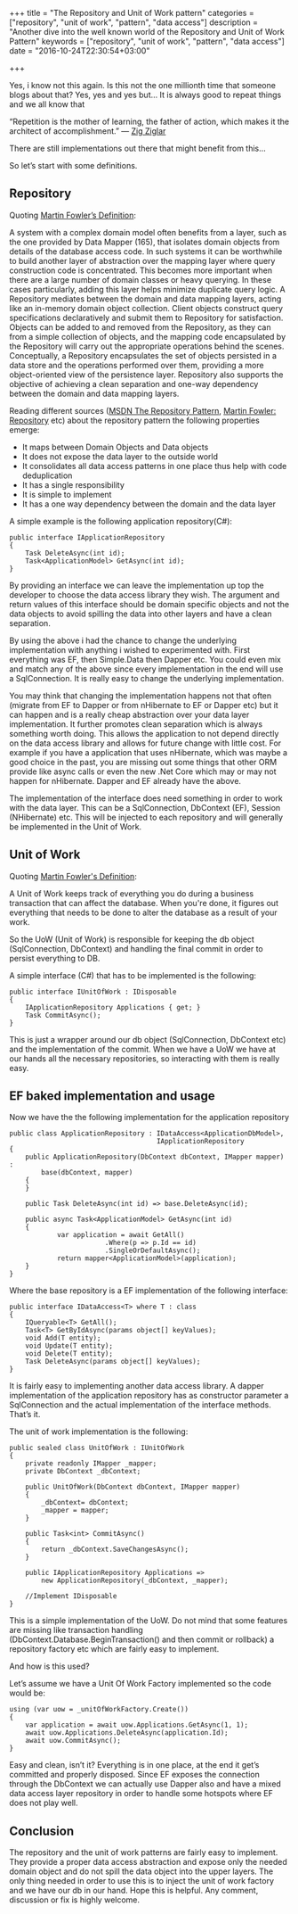 +++
title = "The Repository and Unit of Work pattern"
categories = ["repository", "unit of work", "pattern", "data access"]
description = "Another dive into the well known world of the Repository and Unit of Work Pattern"
keywords = ["repository", "unit of work", "pattern", "data access"]
date = "2016-10-24T22:30:54+03:00"

+++

Yes, i know not this again. Is this not the one millionth time that someone blogs about that?
Yes, yes and yes but…
It is always good to repeat things and we all know that

“Repetition is the mother of learning, the father of action, which makes it the architect of accomplishment.” ― [Zig Ziglar](https://en.wikipedia.org/wiki/Zig_Ziglar)

There are still implementations out there that might benefit from this…

So let’s start with some definitions.

## Repository

Quoting [Martin Fowler’s Definition](http://martinfowler.com/eaaCatalog/repository.html):

A system with a complex domain model often benefits from a layer, such as the one provided by Data Mapper (165), 
that isolates domain objects from details of the database access code. In such systems it can be worthwhile to build another layer of abstraction 
over the mapping layer where query construction code is concentrated. This becomes more important when there are a large number of domain classes or heavy querying. 
In these cases particularly, adding this layer helps minimize duplicate query logic. A Repository mediates between the domain and data mapping layers, 
acting like an in-memory domain object collection. Client objects construct query specifications declaratively and submit them to Repository for satisfaction. 
Objects can be added to and removed from the Repository, as they can from a simple collection of objects, and the mapping code encapsulated by the Repository 
will carry out the appropriate operations behind the scenes. Conceptually, a Repository encapsulates the set of objects persisted in a data store and the operations 
performed over them, providing a more object-oriented view of the persistence layer. Repository also supports the objective of achieving a clean separation and 
one-way dependency between the domain and data mapping layers.

Reading different sources ([MSDN The Repository Pattern](https://msdn.microsoft.com/en-us/library/ff649690.aspx), 
[Martin Fowler: Repository](http://martinfowler.com/eaaCatalog/repository.html) etc) about the repository pattern the following properties emerge:

* It maps between Domain Objects and Data objects
* It does not expose the data layer to the outside world
* It consolidates all data access patterns in one place thus help with code deduplication
* It has a single responsibility
* It is simple to implement
* It has a one way dependency between the domain and the data layer

A simple example is the following application repository(C#):

    public interface IApplicationRepository
    {
        Task DeleteAsync(int id);
        Task<ApplicationModel> GetAsync(int id);
    }

By providing an interface we can leave the implementation up top the developer to choose the data access library they wish.
The argument and return values of this interface should be domain specific objects and not the data objects to avoid spilling the data 
into other layers and have a clean separation.

By using the above i had the chance to change the underlying implementation with anything i wished to experimented with. 
First everything was EF, then Simple.Data then Dapper etc. You could even mix and match any of the above since every implementation 
in the end will use a SqlConnection. It is really easy to change the underlying implementation.

You may think that changing the implementation happens not that often (migrate from EF to Dapper or from nHibernate to EF or Dapper etc) 
but it can happen and is a really cheap abstraction over your data layer implementation. It further promotes clean separation which is always something worth doing. 
This allows the application to not depend directly on the data access library and allows for future change with little cost. 
For example if you have a application that uses nHibernate, which was maybe a good choice in the past, you are missing out some things 
that other ORM provide like async calls or even the new .Net Core which may or may not happen for nHibernate. Dapper and EF already have the above.

The implementation of the interface does need something in order to work with the data layer. This can be a SqlConnection, DbContext (EF), Session (NHibernate) etc. 
This will be injected to each repository and will generally be implemented in the Unit of Work.

## Unit of Work

Quoting [Martin Fowler's Definition](http://martinfowler.com/eaaCatalog/unitOfWork.html):

A Unit of Work keeps track of everything you do during a business transaction that can affect the database. 
When you're done, it figures out everything that needs to be done to alter the database as a result of your work.

So the UoW (Unit of Work) is responsible for keeping the db object (SqlConnection, DbContext) and handling the final commit in order to persist everything to DB.

A simple interface (C#) that has to be implemented is the following:

    public interface IUnitOfWork : IDisposable
    {
        IApplicationRepository Applications { get; }
        Task CommitAsync();
    }

This is just a wrapper around our db object (SqlConnection, DbContext etc) and the implementation of the commit.
When we have a UoW we have at our hands all the necessary repositories, so interacting with them is really easy.

## EF baked implementation and usage

Now we have the the following implementation for the application repository

    public class ApplicationRepository : IDataAccess<ApplicationDbModel>, 
                                         IApplicationRepository
    {
        public ApplicationRepository(DbContext dbContext, IMapper mapper) : 
            base(dbContext, mapper)
        {
        }

        public Task DeleteAsync(int id) => base.DeleteAsync(id);

        public async Task<ApplicationModel> GetAsync(int id)
        {
                var application = await GetAll()
                            .Where(p => p.Id == id)
                            .SingleOrDefaultAsync();
                return mapper<ApplicationModel>(application);
        }
    }

Where the base repository is a EF implementation of the following interface:

	public interface IDataAccess<T> where T : class
    {
        IQueryable<T> GetAll();
        Task<T> GetByIdAsync(params object[] keyValues);
        void Add(T entity);
        void Update(T entity);
        void Delete(T entity);
        Task DeleteAsync(params object[] keyValues);
    }

It is fairly easy to implementing another data access library. A dapper implementation of the application repository has 
as constructor parameter a SqlConnection and the actual implementation of the interface methods. That’s it.

The unit of work implementation is the following:

    public sealed class UnitOfWork : IUnitOfWork
    {
        private readonly IMapper _mapper;
        private DbContext _dbContext;

        public UnitOfWork(DbContext dbContext, IMapper mapper)
        {
            _dbContext= dbContext;
            _mapper = mapper;
        }
            
        public Task<int> CommitAsync()
        {
            return _dbContext.SaveChangesAsync();
        }

        public IApplicationRepository Applications => 
            new ApplicationRepository(_dbContext, _mapper);
            
        //Implement IDisposable
    }

This is a simple implementation of the UoW. Do not mind that some features are missing like transaction handling 
(DbContext.Database.BeginTransaction() and then commit or rollback) a repository factory etc which are fairly easy to implement.

And how is this used?

Let’s assume we have a Unit Of Work Factory implemented so the code would be:

    using (var uow = _unitOfWorkFactory.Create())
    {
        var application = await uow.Applications.GetAsync(1, 1);
        await uow.Applications.DeleteAsync(application.Id);
        await uow.CommitAsync();
    }

Easy and clean, isn’t it? Everything is in one place, at the end it get’s committed and properly disposed.
Since EF exposes the connection through the DbContext we can actually use Dapper also and have a mixed data access layer repository 
in order to handle some hotspots where EF does not play well.

## Conclusion
The repository and the unit of work patterns are fairly easy to implement. They provide a proper data access abstraction and expose only the needed domain object 
and do not spill the data object into the upper layers. The only thing needed in order to use this is to inject the unit of work factory and we have our db in our hand. 
Hope this is helpful. Any comment, discussion or fix is highly welcome. 